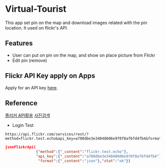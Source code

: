 # Virtual-Tourist
This app set pin on the map and download images related with the pin location.
It used on flickr's API.


## Features
- User can put on pin on the map, and show on place picture from Flickr
- Edit pin (remove)

## Flickr API Key apply on Apps
Apply for an API key [here](https://www.flickr.com/services/apps/create/apply).

## Reference 
[플리커 API활용](http://www.isquery.com/wiki/doku.php?id=flickr)
[사진검색](https://www.flickr.com/services/api/flickr.photos.search.html)


- Login Test 

```
https://api.flickr.com/services/rest/?method=flickr.test.echo&api_key=a700dbe3e34048606e970f8af6fd4fb4&format=json
```
```json
jsonFlickrApi(
              {"method":{"_content":"flickr.test.echo"},
              "api_key":{"_content":"a700dbe3e34048606e970f8af6fd4fb4"},
               "format":{"_content":"json"},"stat":"ok"})
```
